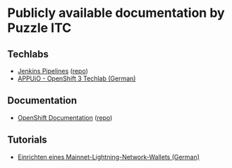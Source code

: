 # Publicly available documentation by Puzzle ITC

## Techlabs

* [Jenkins Pipelines](https://puzzle.github.io/jenkins-techlab)
  ([repo](https://github.com/puzzle/jenkins-techlab/))
* [APPUiO - OpenShift 3 Techlab (German)](https://github.com/appuio/techlab)

## Documentation

* [OpenShift Documentation](http://appuio-community-documentation.rtfd.org/)
  ([repo](https://github.com/appuio/docs))

## Tutorials

* [Einrichten eines Mainnet-Lightning-Network-Wallets (German)](de/tutorial-mainnet-lightning-network-wallet.md)

